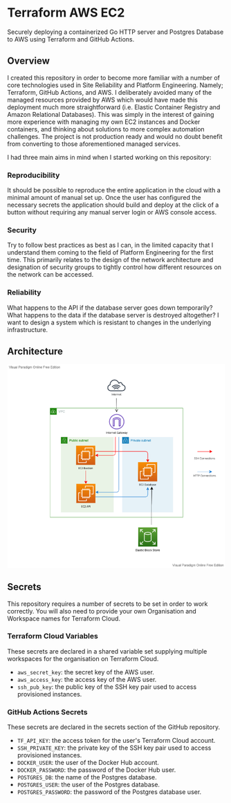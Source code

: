 # Terraform AWS EC2 #

Securely deploying a containerized Go HTTP server and Postgres Database to AWS using Terraform and GitHub Actions.

## Overview ##

I created this repository in order to become more familiar with a number of core technologies used in Site Reliability and Platform Engineering. Namely; Terraform, GitHub Actions, and AWS. I deliberately avoided many of the managed resources provided by AWS which would have made this deployment much more straightforward (i.e. Elastic Container Registry and Amazon Relational Databases). This was simply in the interest of gaining more experience with managing my own EC2 instances and Docker containers, and thinking about solutions to more complex automation challenges. The project is not production ready and would no doubt benefit from converting to those aforementioned managed services.

I had three main aims in mind when I started working on this repository:

### Reproducibility ###

It should be possible to reproduce the entire application in the cloud with a minimal amount of manual set up. Once the user has configured the necessary secrets the application should build and deploy at the click of a button without requiring any manual server login or AWS console access.

### Security ###

Try to follow best practices as best as I can, in the limited capacity that I understand them coming to the field of Platform Engineering for the first time. This primarily relates to the design of the network architecture and designation of security groups to tightly control how different resources on the network can be accessed.

### Reliability ###

What happens to the API if the database server goes down temporarily? What happens to the data if the database server is destroyed altogether? I want to design a system which is resistant to changes in the underlying infrastructure.

## Architecture ##

<img src="./.github/images/taes_diagram.png" width="650"/>

## Secrets ##

This repository requires a number of secrets to be set in order to work correctly. You will also need to provide your own Organisation and Workspace names for Terraform Cloud.

### Terraform Cloud Variables ###

These secrets are declared in a shared variable set supplying multiple workspaces for the organisation on Terraform Cloud.

- `aws_secret_key`: the secret key of the AWS user.
- `aws_access_key`: the access key of the AWS user.
- `ssh_pub_key`: the public key of the SSH key pair used to access provisioned instances.

### GitHub Actions Secrets ###

These secrets are declared in the secrets section of the GitHub repository.

- `TF_API_KEY`: the access token for the user's Terraform Cloud account.
- `SSH_PRIVATE_KEY`: the private key of the SSH key pair used to access provisioned instances.
- `DOCKER_USER`: the user of the Docker Hub account.
- `DOCKER_PASSWORD`: the password of the Docker Hub user.
- `POSTGRES_DB`: the name of the Postgres database.
- `POSTGRES_USER`: the user of the Postgres database.
- `POSTGRES_PASSWORD`: the password of the Postgres database user.